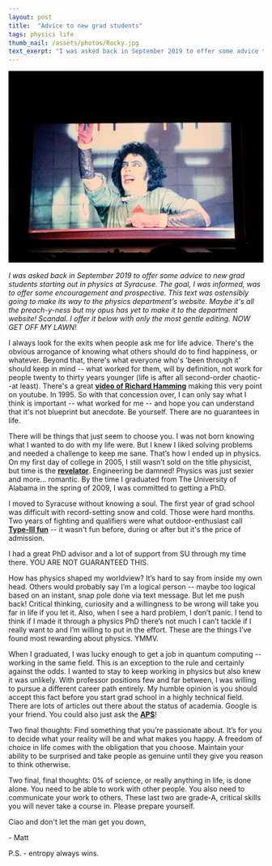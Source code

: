 ```yaml
---
layout: post
title:  "Advice to new grad students"
tags: physics life
thumb_nail: /assets/photos/Rocky.jpg
text_exerpt: "I was asked back in September 2019 to offer some advice to new grad students starting out in physics at Syracuse. The goal, I was informed, was to offer some encouragement and prospective"
---
```


![Alive, at work](/assets/photos/Rocky.jpg)
<!--
<img src="/assets/photos/Rocky.jpg" alt="drawing" class="center" width="600"/>
-->
_I was asked back in September 2019 to offer some advice to new grad students starting out in physics at Syracuse. The goal, I was informed, was to offer some encouragement and prospective. This text was ostensibly going to make its way to the physics department's website. Maybe it's all the preach-y-ness but my opus has yet to make it to the department website! Scandal. I offer it below with only the most gentle editing.  NOW GET OFF MY LAWN!_

I always look for the exits when people ask me for life advice.  There's the obvious arrogance of knowing what others should do to find happiness, or whatever. Beyond that, there's what everyone who's 'been through it' should keep in mind -- what worked for them, will by definition, not work for people twenty to thirty years younger (life is after all second-order chaotic--at least).  There's a great [**video of Richard Hamming**](https://www.youtube.com/watch?v=AD4b-52jtos&ab_channel=securitylectures) making this very point on youtube.  In 1995.  So with that concession over, I can only say what I think is important -- what worked for me -- and hope you can understand that it's not blueprint but anecdote. Be yourself. There are no guarantees in life.

There will be things that just seem to choose you. I was not born knowing what I wanted to do with my life were. But I knew I liked solving problems and needed a challenge to keep me sane. That’s how I ended up in physics. On my first day of college in 2005, I still wasn’t sold on the title physicist, but time is the [**revelator**](https://en.wikipedia.org/wiki/Time_(The_Revelator)). Engineering be damned! Physics was just sexier and more... romantic. By the time I graduated from The University of Alabama in the spring of 2009, I was committed to getting a PhD.

I moved to Syracuse without knowing a soul.  The first year of grad school was difficult with record-setting snow and cold. Those were hard months. Two years of fighting and qualifiers were what outdoor-enthusiast call [**Type-III fun**](https://www.rei.com/blog/climb/fun-scale) -- it wasn't fun before, during or after but it's the price of admission.  

I had a great PhD advisor and a lot of support from SU through my time there. YOU ARE NOT GUARANTEED THIS.

How has physics shaped my worldview? It’s hard to say from inside my own head. Others would probably say I’m a logical person -- maybe too logical based on an instant, snap pole done via text message. But let me push back! Critical thinking, curiosity and a willingness to be wrong will take you far in life if you let it. Also, when I see a hard problem, I don’t panic. I tend to think if I made it through a physics PhD there’s not much I can’t tackle if I really want to and I’m willing to put in the effort. These are the things I’ve found most rewarding about physics. YMMV.

When I graduated, I was lucky enough to get a job in quantum computing -- working in the same field. This is an exception to the rule and certainly against the odds. I wanted to stay to keep working in physics but also knew it was unlikely. With professor positions few and far between, I was willing to pursue a different career path entirely. My humble opinion is you should accept this fact before you start grad school in a highly technical field.  There are lots of articles out there about the status of academia.  Google is your friend.  You could also just ask the [**APS**](https://www.aps.org/careers/statistics/upload/phdinitemp-0316.pdf)!

Two final thoughts: Find something that you’re passionate about. It’s for you to decide what your reality will be and what makes you happy. A freedom of choice in life comes with the obligation that you choose. Maintain your ability to be surprised and take people as genuine until they give you reason to think otherwise.

Two final, final thoughts: 0% of science, or really anything in life, is done alone. You need to be able to work with other people. You also need to communicate your work to others. These last two are grade-A, critical skills you will never take a course in. Please prepare yourself.

Ciao and don't let the man get you down,

\- Matt

P.S. - entropy always wins.
